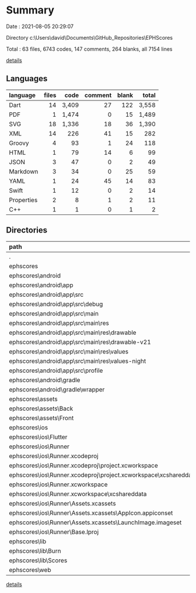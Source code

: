 # Summary

Date : 2021-08-05 20:29:07

Directory c:\Users\david\Documents\GitHub_Repositories\EPHScores

Total : 63 files,  6743 codes, 147 comments, 264 blanks, all 7154 lines

[details](details.md)

## Languages
| language | files | code | comment | blank | total |
| :--- | ---: | ---: | ---: | ---: | ---: |
| Dart | 14 | 3,409 | 27 | 122 | 3,558 |
| PDF | 1 | 1,474 | 0 | 15 | 1,489 |
| SVG | 18 | 1,336 | 18 | 36 | 1,390 |
| XML | 14 | 226 | 41 | 15 | 282 |
| Groovy | 4 | 93 | 1 | 24 | 118 |
| HTML | 1 | 79 | 14 | 6 | 99 |
| JSON | 3 | 47 | 0 | 2 | 49 |
| Markdown | 3 | 34 | 0 | 25 | 59 |
| YAML | 1 | 24 | 45 | 14 | 83 |
| Swift | 1 | 12 | 0 | 2 | 14 |
| Properties | 2 | 8 | 1 | 2 | 11 |
| C++ | 1 | 1 | 0 | 1 | 2 |

## Directories
| path | files | code | comment | blank | total |
| :--- | ---: | ---: | ---: | ---: | ---: |
| . | 63 | 6,743 | 147 | 264 | 7,154 |
| ephscores | 61 | 5,248 | 147 | 233 | 5,628 |
| ephscores\android | 14 | 179 | 41 | 35 | 255 |
| ephscores\android\app | 9 | 137 | 40 | 23 | 200 |
| ephscores\android\app\src | 8 | 78 | 39 | 9 | 126 |
| ephscores\android\app\src\debug | 1 | 4 | 3 | 1 | 8 |
| ephscores\android\app\src\main | 6 | 70 | 33 | 7 | 110 |
| ephscores\android\app\src\main\res | 5 | 40 | 22 | 6 | 68 |
| ephscores\android\app\src\main\res\drawable | 1 | 9 | 2 | 2 | 13 |
| ephscores\android\app\src\main\res\drawable-v21 | 1 | 9 | 2 | 2 | 13 |
| ephscores\android\app\src\main\res\values | 2 | 13 | 9 | 1 | 23 |
| ephscores\android\app\src\main\res\values-night | 1 | 9 | 9 | 1 | 19 |
| ephscores\android\app\src\profile | 1 | 4 | 3 | 1 | 8 |
| ephscores\android\gradle | 1 | 5 | 1 | 1 | 7 |
| ephscores\android\gradle\wrapper | 1 | 5 | 1 | 1 | 7 |
| ephscores\assets | 18 | 1,336 | 18 | 36 | 1,390 |
| ephscores\assets\Back | 8 | 485 | 8 | 16 | 509 |
| ephscores\assets\Front | 9 | 765 | 9 | 18 | 792 |
| ephscores\ios | 11 | 188 | 2 | 12 | 202 |
| ephscores\ios\Flutter | 1 | 26 | 0 | 1 | 27 |
| ephscores\ios\Runner | 8 | 146 | 2 | 9 | 157 |
| ephscores\ios\Runner.xcodeproj | 1 | 8 | 0 | 1 | 9 |
| ephscores\ios\Runner.xcodeproj\project.xcworkspace | 1 | 8 | 0 | 1 | 9 |
| ephscores\ios\Runner.xcodeproj\project.xcworkspace\xcshareddata | 1 | 8 | 0 | 1 | 9 |
| ephscores\ios\Runner.xcworkspace | 1 | 8 | 0 | 1 | 9 |
| ephscores\ios\Runner.xcworkspace\xcshareddata | 1 | 8 | 0 | 1 | 9 |
| ephscores\ios\Runner\Assets.xcassets | 3 | 27 | 0 | 3 | 30 |
| ephscores\ios\Runner\Assets.xcassets\AppIcon.appiconset | 1 | 1 | 0 | 0 | 1 |
| ephscores\ios\Runner\Assets.xcassets\LaunchImage.imageset | 2 | 26 | 0 | 3 | 29 |
| ephscores\ios\Runner\Base.lproj | 2 | 61 | 2 | 2 | 65 |
| ephscores\lib | 14 | 3,409 | 27 | 122 | 3,558 |
| ephscores\lib\Burn | 2 | 499 | 2 | 26 | 527 |
| ephscores\lib\Scores | 8 | 1,398 | 8 | 44 | 1,450 |
| ephscores\web | 2 | 102 | 14 | 7 | 123 |

[details](details.md)